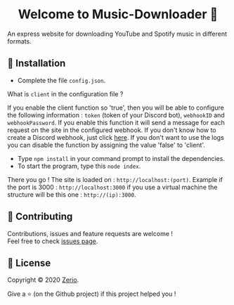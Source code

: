 <h1 align="center">Welcome to Music-Downloader 👋</h1>

An express website for downloading YouTube and Spotify music in different formats.

## 🏓 Installation

- Complete the file `config.json`.

What is `client` in the configuration file ?

If you enable the client function so 'true', then you will be able to configure the following information : `token` (token of your Discord bot), `webhookID` and `webhookPassword`. 
If you enable this function it will send a message for each request on the site in the configured webhook.
If you don't know how to create a Discord webhook, just click [here](https://discordjs.guide/popular-topics/webhooks.html#creating-webhooks).
If you don't want to use the logs you can disable the function by assigning the value 'false' to 'client'.

- Type `npm install` in your command prompt to install the dependencies.
- To start the program, type this `node index`.

There you go ! The site is loaded on : `http://localhost:(port)`.
Example if the port is 3000 : `http://localhost:3000` if you use a virtual machine the structure will be this one : `http://(ip):3000`.

## 🤝 Contributing

Contributions, issues and feature requests are welcome !<br />Feel free to check [issues page](https://github.com/ZerioDev/Music-Downloader/issues).

## 📝 License

Copyright © 2020 [Zerio](https://github.com/ZerioDev/Music-Downloader).<br />

Give a ⭐️ (on the Github project) if this project helped you !
